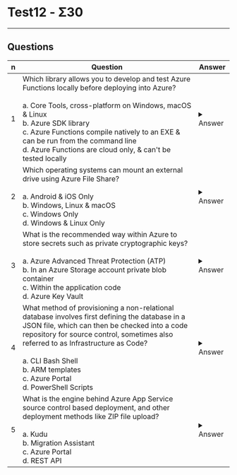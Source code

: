 # Test12 - Σ30

---

## Questions
|n|Question|Answer|
|-|--------|------|
|1|Which library allows you to develop and test Azure Functions locally before deploying into Azure?<br/><br/>a. Core Tools, cross-platform on Windows, macOS & Linux<br/>b. Azure SDK library<br/>c. Azure Functions compile natively to an EXE & can be run from the command line<br/>d. Azure Functions are cloud only, & can't be tested locally|<details><summary>Answer</summary>True</details>|
|2|Which operating systems can mount an external drive using Azure File Share?<br/><br/>a. Android & iOS Only<br/>b. Windows, Linux & macOS<br/>c. Windows Only<br/>d. Windows & Linux Only|<details><summary>Answer</summary>True</details>|
|3|What is the recommended way within Azure to store secrets such as private cryptographic keys?<br/><br/>a. Azure Advanced Threat Protection (ATP)<br/>b. In an Azure Storage account private blob container<br/>c. Within the application code<br/>d. Azure Key Vault|<details><summary>Answer</summary>True</details>|
|4|What method of provisioning a non-relational database involves first defining the database in a JSON file, which can then be checked into a code repository for source control, sometimes also referred to as Infrastructure as Code?<br/><br/>a. CLI Bash Shell<br/>b. ARM templates<br/>c. Azure Portal<br/>d. PowerShell Scripts|<details><summary>Answer</summary>True</details>|
|5|What is the engine behind Azure App Service source control based deployment, and other deployment methods like ZIP file upload?<br/><br/>a. Kudu<br/>b. Migration Assistant<br/>c. Azure Portal<br/>d. REST API|<details><summary>Answer</summary>True</details>|
